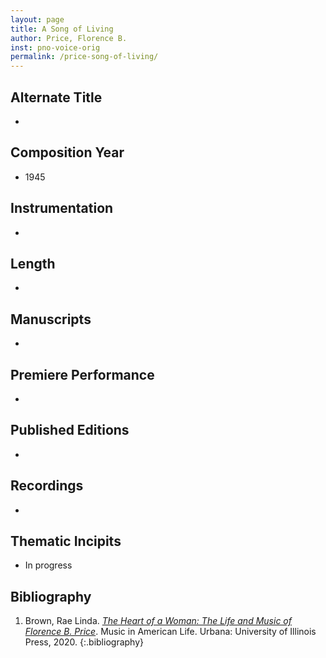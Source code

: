 ```yaml
---
layout: page
title: A Song of Living
author: Price, Florence B.
inst: pno-voice-orig
permalink: /price-song-of-living/
---
```


## Alternate Title
- 

## Composition Year
- 1945

## Instrumentation
- 

## Length
- 

## Manuscripts
- 

## Premiere Performance
- 

## Published Editions
- 

## Recordings
- 

## Thematic Incipits
- In progress

## Bibliography
1. Brown, Rae Linda. <a href="https://www.worldcat.org/title/1122800180" target="_blank">*The Heart of a Woman: The Life and Music of Florence B. Price*</a>. Music in American Life. Urbana: University of Illinois Press, 2020.
{:.bibliography}